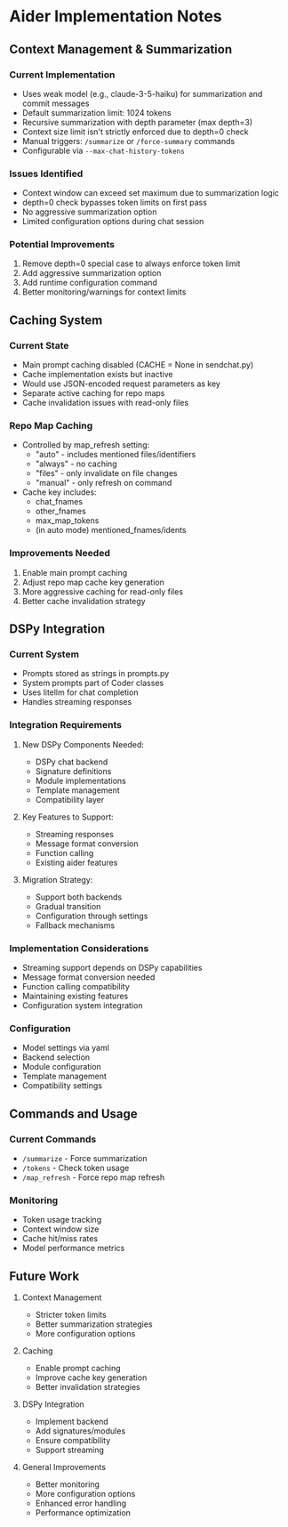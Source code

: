 # Aider Implementation Notes

## Context Management & Summarization

### Current Implementation
- Uses weak model (e.g., claude-3-5-haiku) for summarization and commit messages
- Default summarization limit: 1024 tokens
- Recursive summarization with depth parameter (max depth=3)
- Context size limit isn't strictly enforced due to depth=0 check
- Manual triggers: `/summarize` or `/force-summary` commands
- Configurable via `--max-chat-history-tokens`

### Issues Identified
- Context window can exceed set maximum due to summarization logic
- depth=0 check bypasses token limits on first pass
- No aggressive summarization option
- Limited configuration options during chat session

### Potential Improvements
1. Remove depth=0 special case to always enforce token limit
2. Add aggressive summarization option
3. Add runtime configuration command
4. Better monitoring/warnings for context limits

## Caching System

### Current State
- Main prompt caching disabled (CACHE = None in sendchat.py)
- Cache implementation exists but inactive
- Would use JSON-encoded request parameters as key
- Separate active caching for repo maps
- Cache invalidation issues with read-only files

### Repo Map Caching
- Controlled by map_refresh setting:
  - "auto" - includes mentioned files/identifiers
  - "always" - no caching
  - "files" - only invalidate on file changes
  - "manual" - only refresh on command
- Cache key includes:
  - chat_fnames
  - other_fnames
  - max_map_tokens
  - (in auto mode) mentioned_fnames/idents

### Improvements Needed
1. Enable main prompt caching
2. Adjust repo map cache key generation
3. More aggressive caching for read-only files
4. Better cache invalidation strategy

## DSPy Integration

### Current System
- Prompts stored as strings in prompts.py
- System prompts part of Coder classes
- Uses litellm for chat completion
- Handles streaming responses

### Integration Requirements
1. New DSPy Components Needed:
   - DSPy chat backend
   - Signature definitions
   - Module implementations
   - Template management
   - Compatibility layer

2. Key Features to Support:
   - Streaming responses
   - Message format conversion
   - Function calling
   - Existing aider features

3. Migration Strategy:
   - Support both backends
   - Gradual transition
   - Configuration through settings
   - Fallback mechanisms

### Implementation Considerations
- Streaming support depends on DSPy capabilities
- Message format conversion needed
- Function calling compatibility
- Maintaining existing features
- Configuration system integration

### Configuration
- Model settings via yaml
- Backend selection
- Module configuration
- Template management
- Compatibility settings

## Commands and Usage

### Current Commands
- `/summarize` - Force summarization
- `/tokens` - Check token usage
- `/map_refresh` - Force repo map refresh

### Monitoring
- Token usage tracking
- Context window size
- Cache hit/miss rates
- Model performance metrics

## Future Work
1. Context Management
   - Stricter token limits
   - Better summarization strategies
   - More configuration options

2. Caching
   - Enable prompt caching
   - Improve cache key generation
   - Better invalidation strategies

3. DSPy Integration
   - Implement backend
   - Add signatures/modules
   - Ensure compatibility
   - Support streaming

4. General Improvements
   - Better monitoring
   - More configuration options
   - Enhanced error handling
   - Performance optimization
